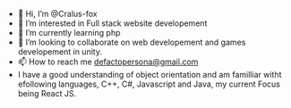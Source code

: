 - 👋 Hi, I’m @Cralus-fox
- 👀 I’m interested in Full stack website developement
- 🌱 I’m currently learning php
- 💞️ I’m looking to collaborate on web developement and games developement in unity.
- 📫 How to reach me defactopersona@gmail.com
- I have a good understanding of object orientation and am familliar witht efollowing languages, C++, C#, Javascript and Java, my current Focus being React JS.
<!---
Cralus-fox/Cralus-fox is a ✨ special ✨ repository because its `README.md` (this file) appears on your GitHub profile.
You can click the Preview link to take a look at your changes.
--->
